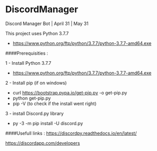 # DiscordManager
Discord Manager Bot | April 31 | May 31

This project uses Python 3.7.7
- https://www.python.org/ftp/python/3.7.7/python-3.7.7-amd64.exe

####Prerequisities :  

1 - Install Python 3.7.7  
- https://www.python.org/ftp/python/3.7.7/python-3.7.7-amd64.exe 
 
2 - Install pip (if on windows)
- curl https://bootstrap.pypa.io/get-pip.py -o get-pip.py
- python get-pip.py
- pip -V (to check if the install went right)  

3 - install Discord.py library
- py -3 -m pip install -U discord.py


####Usefull links :
https://discordpy.readthedocs.io/en/latest/

https://discordapp.com/developers
